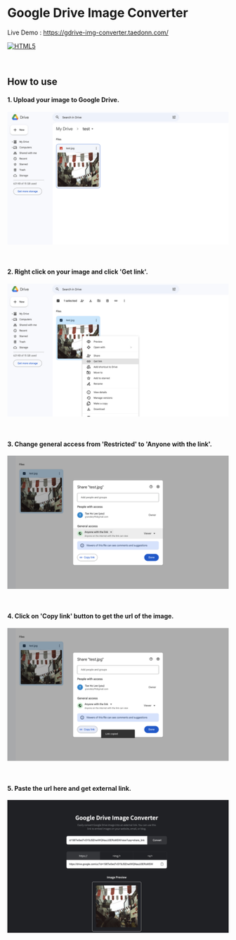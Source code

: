 # Google Drive Image Converter

Live Demo : https://gdrive-img-converter.taedonn.com/

[![HTML5](https://img.shields.io/badge/featured%20on-HTML5-%23ec6231)](#)

&nbsp;

## How to use

#### 1. Upload your image to Google Drive.

![how to use 1](./img/how_to_use_1.jpg)

&nbsp;

#### 2. Right click on your image and click 'Get link'.

![how to use 2](./img/how_to_use_2.jpg)

&nbsp;

#### 3. Change general access from 'Restricted' to 'Anyone with the link'.

![how to use 3](./img/how_to_use_3.jpg)

&nbsp;

#### 4. Click on 'Copy link' button to get the url of the image.

![how to use 4](./img/how_to_use_4.jpg)

&nbsp;

#### 5. Paste the url here and get external link.

![how to use 5](./img/how_to_use_5.jpg)

